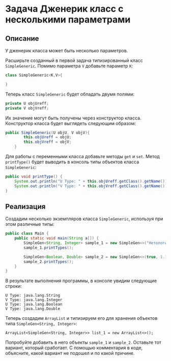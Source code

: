 # Задача Дженерик класс с несколькими параметрами

## Описание
У дженерик класса может быть несколько параметров. 

Расширьте созданный в первой задача типизированный класс `SimpleGeneric`. Помимо параметра `V` добавьте параметр `K`:
```java
class SimpleGeneric<K,V>{ 

}
```

Теперь класс `SimpleGeneric` будет обладать двумя полями:
```java
private U objUreff;
private V objVreff;
```

Их значение могут быть получены через конструктор класса. Конструктор класса будет выглядеть следующим образом:
```java
public SimpleGeneric(U objU, V objV){
        this.objUreff = objU;
        this.objVreff = objV;
    }
```

Для работы с переменными класса добавьте методы `get` и `set`. Метод `printType()` будет выводить в консоль типы объектов класса `SimpleGeneric`:
```java
public void printType() {
    System.out.println("U Type: " + this.objUreff.getClass().getName());
    System.out.println("V Type: " + this.objVreff.getClass().getName());
}
```

## Реализация
Создадим несколько экземпляров класса `SimpleGeneric`, используя при этом различные типы:
```java
public class Main {
    public static void main(String a[]) {
        SimpleGen<String, Integer> sample_1 = new SimpleGen<>("Нетология", 1);
        sample_1.printTypes();

        SimpleGen<Boolean, Double> sample_2 = new SimpleGen<>(true, 1.1);
        sample_2.printTypes();
    }
}
```

В результате выполнения программы, в консоле увидим следующие строки:
```
U Type: java.lang.String
V Type: java.lang.Integer
U Type: java.lang.Boolean
V Type: java.lang.Double
```

Теперь создадим `ArrayList` и типизируем его для хранения объектов типа `SimpleGen<String, Integer>`:

``
ArrayList<SimpleGen<String, Integer>> list_1 = new ArrayList<>();
``

Попробуйте добавить в него объекты `sample_1` и `sample_2`. Оставьте тот вариант, который сработает. С помощью комментария в коде, объясните, какой вариант не подошел и по какой причине.